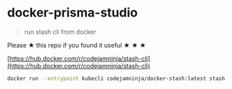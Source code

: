 # docker-prisma-studio

> run stash cli from docker

Please ★ this repo if you found it useful ★ ★ ★

[https://hub.docker.com/r/codejamninja/stash-cli](https://hub.docker.com/r/codejamninja/stash-cli)

```sh
docker run --entrypoint kubecli codejamninja/docker-stash:latest stash
```
